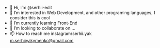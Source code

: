 - 👋 Hi, I’m @serhii-edit
- 👀 I’m interested in Web Development, and other programing languages, I consider this is cool
- 🌱 I’m currently learning Front-End
- 💞️ I’m looking to collaborate on ...
- 📫 How to reach me
      instagram/serhii.yak
      m.serhiiyakymenko@gmail.com

<!---
serhii-edit/serhii-edit is a ✨ special ✨ repository because its `README.md` (this file) appears on your GitHub profile.
You can click the Preview link to take a look at your changes.
--->
